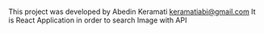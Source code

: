 This project was developed by Abedin Keramati
keramatiabi@gmail.com
It is React Application in order to search Image with API


